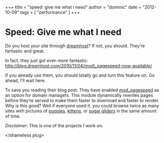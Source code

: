 +++
title = "speed: give me what i need"
author = "dominic"
date = "2012-10-09"
tags = [
  "performance"
]
+++

# Speed: Give me what I need

Do you host your site through [dreamhost](http://dreamhost.com/ "dreamhost")? If
not, you should.  They’re fantastic and great.

In fact, they just got even more fantastic:
http://blog.dreamhost.com/2010/11/04/mod\_pagespeed-now-available/

If you already use them, you should totally go and turn this feature on.  Go
ahead, I’ll wait here.

To save you reading their blog post: They have enabled
[mod\_pagespeed](http://code.google.com/speed/page-speed/docs/module.html "mod_pagespeed")
as an option for domain managers. This module dynamically rewrites pages before
they’re served to make them faster to download and faster to render. Why is this
good? Well if everyone used it, you could browse twice as many sites with
pictures of [puppies](http://cuteoverload.com/), [kittens](http://icanhascheezburger.com/),
or [sugar gliders](http://dailysquee.com/) in the same amount of time.

*Disclaimer*: This is one of the projects I work on.

&lt;/shameless plug&gt;
